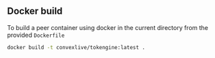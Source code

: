## Docker build

To build a peer container using docker in the current directory from the provided `Dockerfile`

```bash
docker build -t convexlive/tokengine:latest .
```